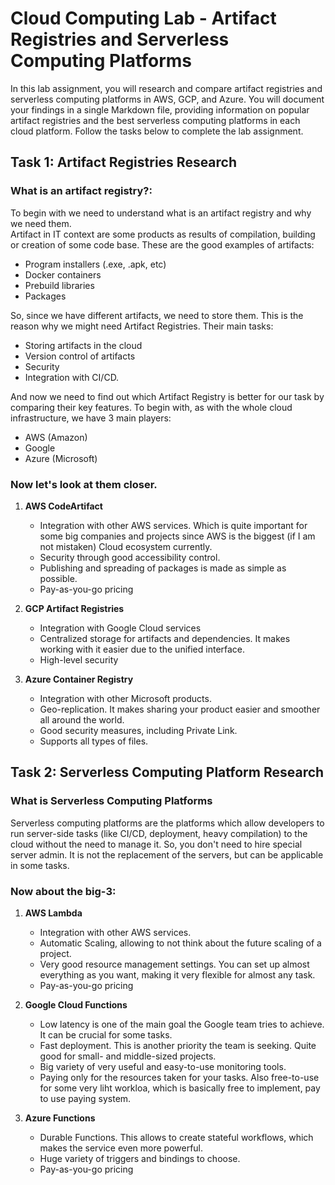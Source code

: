 # Cloud Computing Lab - Artifact Registries and Serverless Computing Platforms

In this lab assignment, you will research and compare artifact registries and serverless computing platforms in AWS, GCP, and Azure. You will document your findings in a single Markdown file, providing information on popular artifact registries and the best serverless computing platforms in each cloud platform. Follow the tasks below to complete the lab assignment.

## Task 1: Artifact Registries Research

### **What is an artifact registry?**:
   To begin with we need to understand what is an artifact registry and why we need them.  
   Artifact in IT context are some products as results of compilation, building or creation of some code base. These are the good examples of artifacts:  

  - Program installers (.exe, .apk, etc)
  - Docker containers
  - Prebuild libraries
  - Packages

   So, since we have different artifacts, we need to store them. This is the reason why we might need Artifact Registries. Their main tasks:
   - Storing artifacts in the cloud
   - Version control of artifacts
   - Security
   - Integration with CI/CD.

   And now we need to find out which Artifact Registry is better for our task by comparing their key features. To begin with, as with the whole cloud infrastructure, we have 3 main players:
   - AWS (Amazon)
   - Google
   - Azure (Microsoft)

### Now let's look at them closer.

1) **AWS CodeArtifact**
    - Integration with other AWS services. Which is quite important for some big companies and projects since AWS is the biggest (if I am not mistaken) Cloud ecosystem currently.
    - Security through good accessibility control. 
    - Publishing and spreading of packages is made as simple as possible.
    - Pay-as-you-go pricing

2) **GCP Artifact Registries**
    - Integration with Google Cloud services
    - Centralized storage for artifacts and dependencies. It makes working with it easier due to the unified interface.
    - High-level security

3) **Azure Container Registry**
    - Integration with other Microsoft products.
    - Geo-replication. It makes sharing your product easier and smoother all around the world.
    - Good security measures, including Private Link.
    - Supports all types of files.

## Task 2: Serverless Computing Platform Research

### What is Serverless Computing Platforms

Serverless computing platforms are the platforms which allow developers to run server-side tasks (like CI/CD, deployment, heavy compilation) to the cloud without the need to manage it. So, you don't need to hire special server admin. It is not the replacement of the servers, but can be applicable in some tasks.

### Now about the big-3:
1) **AWS Lambda**
    - Integration with other AWS services.
    - Automatic Scaling, allowing to not think about the future scaling of a project.
    - Very good resource management settings. You can set up almost everything as you want, making it very flexible for almost any task.
    - Pay-as-you-go pricing

2) **Google Cloud Functions**
    - Low latency is one of the main goal the Google team tries to achieve. It can be crucial for some tasks.
    - Fast deployment. This is another priority the team is seeking. Quite good for small- and middle-sized projects.
    - Big variety of very useful and easy-to-use monitoring tools.
    - Paying only for the resources taken for your tasks. Also free-to-use for some very liht workloa, which is basically free to implement, pay to use paying system.

3) **Azure Functions**
    - Durable Functions. This allows to create stateful workflows, which makes the service even more powerful.
    - Huge variety of triggers and bindings to choose.
    - Pay-as-you-go pricing